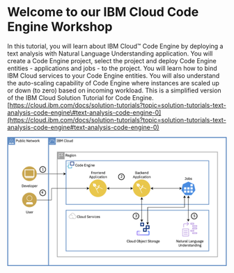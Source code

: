 # Welcome to our IBM Cloud Code Engine Workshop

In this tutorial, you will learn about IBM Cloud™ Code Engine by deploying a text analysis with Natural Language Understanding application. You will create a Code Engine project, select the project and deploy Code Engine entities - applications and jobs - to the project. You will learn how to bind IBM Cloud services to your Code Engine entities. You will also understand the auto-scaling capability of Code Engine where instances are scaled up or down \(to zero\) based on incoming workload. This is a simplified version of the IBM Cloud Solution Tutorial for Code Engine. [https://cloud.ibm.com/docs/solution-tutorials?topic=solution-tutorials-text-analysis-code-engine\#text-analysis-code-engine-0](https://cloud.ibm.com/docs/solution-tutorials?topic=solution-tutorials-text-analysis-code-engine#text-analysis-code-engine-0)

![Example Application](.gitbook/assets/image.png)

